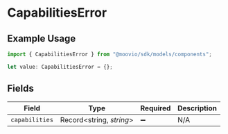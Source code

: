 # CapabilitiesError

## Example Usage

```typescript
import { CapabilitiesError } from "@moovio/sdk/models/components";

let value: CapabilitiesError = {};
```

## Fields

| Field                    | Type                     | Required                 | Description              |
| ------------------------ | ------------------------ | ------------------------ | ------------------------ |
| `capabilities`           | Record<string, *string*> | :heavy_minus_sign:       | N/A                      |